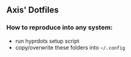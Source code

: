 ## Axis' Dotfiles
### How to reproduce into any system:
- run hyprdots setup script
- copy/overwrite these folders into `~/.config`

